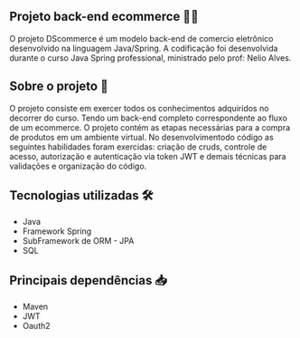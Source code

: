 ## Projeto back-end ecommerce 🧰🚧

O projeto DScommerce é um modelo back-end de comercio eletrônico desenvolvido na linguagem Java/Spring.
A codificação foi desenvolvida durante o curso Java Spring professional, ministrado pelo prof: Nelio Alves.


## Sobre o projeto 🔗

O projeto consiste em exercer todos os conhecimentos adquiridos no decorrer do curso. Tendo um 
back-end completo correspondente ao fluxo de um ecommerce. O projeto contém as etapas necessárias 
para a compra de produtos em um ambiente virtual. No desenvolvimentodo código as seguintes habilidades
foram exercidas: criação de cruds, controle de acesso, autorização e autenticação via token JWT e demais
técnicas para validações e organização do código.

## Tecnologias utilizadas 🛠️

  *  Java
  * Framework Spring
  * SubFramework de ORM - JPA
  * SQL

## Principais dependências 📥

  * Maven
  * JWT 
  * Oauth2


  




  

